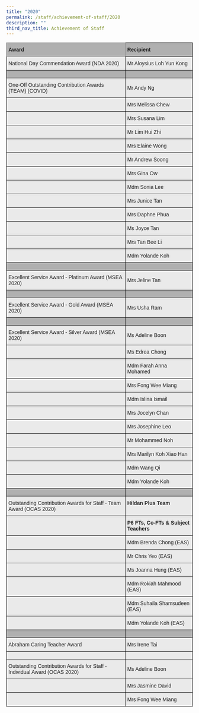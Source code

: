 ```yaml
---
title: "2020"
permalink: /staff/achievement-of-staff/2020
description: ""
third_nav_title: Achievement of Staff
---
```

<style type="text/css">
.tg  {border-collapse:collapse;border-spacing:0;}
.tg td{border-color:black;border-style:solid;border-width:1px;font-family:Arial, sans-serif;font-size:14px;
  overflow:hidden;padding:10px 5px;word-break:normal;}
.tg th{border-color:black;border-style:solid;border-width:1px;font-family:Arial, sans-serif;font-size:14px;
  font-weight:normal;overflow:hidden;padding:10px 5px;word-break:normal;}
.tg .tg-dwlh{background-color:#B0B0B0;color:#222;font-weight:bold;text-align:center;vertical-align:middle}
.tg .tg-xxiv{background-color:#B0B0B0;color:#222;font-weight:bold;text-align:left;vertical-align:middle}
.tg .tg-6k70{background-color:#B0B0B0;border-color:inherit;color:#222;font-weight:bold;text-align:left;vertical-align:middle}
.tg .tg-bvia{background-color:#EAEAEA;color:#222;text-align:left;vertical-align:middle}
.tg .tg-ku5w{background-color:#EAEAEA;color:#222;text-align:center;vertical-align:middle}
.tg .tg-rj1p{background-color:#EAEAEA;color:#222;font-weight:bold;text-align:left;vertical-align:top}
.tg .tg-pll1{background-color:#B0B0B0;color:#222;font-weight:bold;text-align:center;vertical-align:top}
</style>
<table class="tg">
<thead>
  <tr>
    <th class="tg-6k70"><span style="color:#222;background-color:#B0B0B0">Award</span></th>
    <th class="tg-xxiv"><span style="color:#222;background-color:#B0B0B0">Recipient</span><br></th>
  </tr>
</thead>
<tbody>
  <tr>
    <td class="tg-bvia"><span style="color:#222;background-color:#EAEAEA">National Day Commendation Award (NDA 2020)</span><br></td>
    <td class="tg-bvia"><span style="color:#222;background-color:#EAEAEA">Mr Aloysius Loh Yun Kong</span><br></td>
  </tr>
  <tr>
    <td class="tg-dwlh"><span style="color:#222;background-color:#B0B0B0"> </span></td>
    <td class="tg-dwlh"><span style="color:#222;background-color:#B0B0B0"> </span></td>
  </tr>
  <tr>
    <td class="tg-bvia"><span style="color:#222;background-color:#EAEAEA">One-Off Outstanding Contribution Awards (TEAM) (COVID)</span><br></td>
    <td class="tg-bvia"><span style="color:#222;background-color:#EAEAEA">Mr Andy Ng</span><br></td>
  </tr>
  <tr>
    <td class="tg-bvia"><span style="color:#222;background-color:#EAEAEA"> </span></td>
    <td class="tg-bvia"><span style="color:#222;background-color:#EAEAEA">Mrs Melissa Chew</span></td>
  </tr>
  <tr>
    <td class="tg-bvia"><span style="color:#222;background-color:#EAEAEA"> </span></td>
    <td class="tg-bvia"><span style="color:#222;background-color:#EAEAEA">Mrs Susana Lim</span><br></td>
  </tr>
  <tr>
    <td class="tg-bvia"><span style="color:#222;background-color:#EAEAEA"> </span></td>
    <td class="tg-bvia"><span style="color:#222;background-color:#EAEAEA">Mr Lim Hui Zhi</span></td>
  </tr>
  <tr>
    <td class="tg-bvia"><span style="color:#222;background-color:#EAEAEA"> </span></td>
    <td class="tg-bvia"><span style="color:#222;background-color:#EAEAEA">Mrs Elaine Wong</span><br></td>
  </tr>
  <tr>
    <td class="tg-bvia"><span style="color:#222;background-color:#EAEAEA"> </span></td>
    <td class="tg-bvia"><span style="color:#222;background-color:#EAEAEA">Mr Andrew Soong</span><br></td>
  </tr>
  <tr>
    <td class="tg-bvia"><span style="color:#222;background-color:#EAEAEA"> </span></td>
    <td class="tg-bvia"><span style="color:#222;background-color:#EAEAEA">Mrs Gina Ow</span><br></td>
  </tr>
  <tr>
    <td class="tg-bvia"><span style="color:#222;background-color:#EAEAEA"> </span></td>
    <td class="tg-bvia"><span style="color:#222;background-color:#EAEAEA">Mdm Sonia Lee</span><br></td>
  </tr>
  <tr>
    <td class="tg-bvia"><span style="color:#222;background-color:#EAEAEA"> </span></td>
    <td class="tg-bvia"><span style="color:#222;background-color:#EAEAEA">Mrs Junice Tan</span><br></td>
  </tr>
  <tr>
    <td class="tg-bvia"><span style="color:#222;background-color:#EAEAEA"> </span></td>
    <td class="tg-bvia"><span style="color:#222;background-color:#EAEAEA">Mrs Daphne Phua</span><br></td>
  </tr>
  <tr>
    <td class="tg-bvia"><span style="color:#222;background-color:#EAEAEA"> </span></td>
    <td class="tg-bvia"><span style="color:#222;background-color:#EAEAEA">Ms Joyce Tan</span></td>
  </tr>
  <tr>
    <td class="tg-ku5w"><span style="color:#222;background-color:#EAEAEA"> </span></td>
    <td class="tg-bvia"><span style="color:#222;background-color:#EAEAEA">Mrs Tan Bee Li</span></td>
  </tr>
  <tr>
    <td class="tg-ku5w"><span style="color:#222;background-color:#EAEAEA"> </span></td>
    <td class="tg-bvia"><span style="color:#222;background-color:#EAEAEA">Mdm Yolande Koh     </span></td>
  </tr>
  <tr>
    <td class="tg-dwlh"><span style="color:#222;background-color:#B0B0B0"> </span></td>
    <td class="tg-dwlh"><span style="color:#222;background-color:#B0B0B0"> </span></td>
  </tr>
  <tr>
    <td class="tg-bvia"><span style="color:#222;background-color:#EAEAEA">Excellent Service Award - Platinum Award (MSEA 2020)</span></td>
    <td class="tg-bvia"><span style="color:#222;background-color:#EAEAEA">Mrs Jeline Tan</span></td>
  </tr>
  <tr>
    <td class="tg-dwlh"><span style="color:#222;background-color:#B0B0B0"> </span></td>
    <td class="tg-dwlh"><span style="color:#222;background-color:#B0B0B0"> </span></td>
  </tr>
  <tr>
    <td class="tg-bvia"><span style="color:#222;background-color:#EAEAEA">Excellent Service Award - Gold Award (MSEA 2020)</span></td>
    <td class="tg-bvia"><span style="color:#222;background-color:#EAEAEA">Mrs Usha Ram</span></td>
  </tr>
  <tr>
    <td class="tg-dwlh"><span style="color:#222;background-color:#B0B0B0"> </span></td>
    <td class="tg-dwlh"><span style="color:#222;background-color:#B0B0B0"> </span></td>
  </tr>
  <tr>
    <td class="tg-bvia"><span style="color:#222;background-color:#EAEAEA">Excellent Service Award - Silver Award (MSEA 2020)</span></td>
    <td class="tg-bvia"><span style="color:#222;background-color:#EAEAEA">Ms Adeline Boon</span></td>
  </tr>
  <tr>
    <td class="tg-bvia"><span style="color:#222;background-color:#EAEAEA"> </span></td>
    <td class="tg-bvia"><span style="color:#222;background-color:#EAEAEA">Ms Edrea Chong</span></td>
  </tr>
  <tr>
    <td class="tg-ku5w"><span style="color:#222;background-color:#EAEAEA"> </span></td>
    <td class="tg-bvia"><span style="color:#222;background-color:#EAEAEA">Mdm Farah Anna Mohamed</span></td>
  </tr>
  <tr>
    <td class="tg-ku5w"><span style="color:#222;background-color:#EAEAEA"> </span></td>
    <td class="tg-bvia"><span style="color:#222;background-color:#EAEAEA">Mrs Fong Wee Miang</span><br></td>
  </tr>
  <tr>
    <td class="tg-ku5w"><span style="color:#222;background-color:#EAEAEA"> </span></td>
    <td class="tg-bvia"><span style="color:#222;background-color:#EAEAEA">Mdm Islina Ismail</span></td>
  </tr>
  <tr>
    <td class="tg-bvia"><span style="color:#222;background-color:#EAEAEA"> </span></td>
    <td class="tg-bvia"><span style="color:#222;background-color:#EAEAEA">Mrs Jocelyn Chan</span></td>
  </tr>
  <tr>
    <td class="tg-bvia"><span style="color:#222;background-color:#EAEAEA"> </span></td>
    <td class="tg-bvia"><span style="color:#222;background-color:#EAEAEA">Mrs Josephine Leo</span><br></td>
  </tr>
  <tr>
    <td class="tg-bvia"><span style="color:#222;background-color:#EAEAEA"> </span></td>
    <td class="tg-bvia"><span style="color:#222;background-color:#EAEAEA">Mr Mohammed Noh</span><br></td>
  </tr>
  <tr>
    <td class="tg-bvia"><span style="color:#222;background-color:#EAEAEA"> </span></td>
    <td class="tg-bvia"><span style="color:#222;background-color:#EAEAEA">Mrs Marilyn Koh Xiao Han</span><br></td>
  </tr>
  <tr>
    <td class="tg-bvia"><span style="color:#222;background-color:#EAEAEA"> </span></td>
    <td class="tg-bvia"><span style="color:#222;background-color:#EAEAEA">Mdm Wang Qi</span><br></td>
  </tr>
  <tr>
    <td class="tg-bvia"><span style="color:#222;background-color:#EAEAEA"> </span></td>
    <td class="tg-bvia"><span style="color:#222;background-color:#EAEAEA">Mdm Yolande Koh</span><br></td>
  </tr>
  <tr>
    <td class="tg-dwlh"><span style="color:#222;background-color:#B0B0B0"> </span></td>
    <td class="tg-dwlh"><span style="color:#222;background-color:#B0B0B0"> </span></td>
  </tr>
  <tr>
    <td class="tg-bvia"><span style="color:#222;background-color:#EAEAEA">Outstanding Contribution Awards for Staff - Team Award (OCAS 2020)</span></td>
    <td class="tg-rj1p">Hildan Plus Team<br></td>
  </tr>
  <tr>
    <td class="tg-ku5w"><span style="color:#222;background-color:#EAEAEA"> </span></td>
    <td class="tg-rj1p">P6 FTs, Co-FTs &amp; Subject Teachers<br></td>
  </tr>
  <tr>
    <td class="tg-ku5w"><span style="color:#222;background-color:#EAEAEA"> </span></td>
    <td class="tg-bvia"><span style="color:#222;background-color:#EAEAEA">Mdm Brenda Chong (EAS)</span></td>
  </tr>
  <tr>
    <td class="tg-bvia"><span style="color:#222;background-color:#EAEAEA"> </span></td>
    <td class="tg-bvia"><span style="color:#222;background-color:#EAEAEA">Mr Chris Yeo (EAS)</span></td>
  </tr>
  <tr>
    <td class="tg-ku5w"><span style="color:#222;background-color:#EAEAEA"> </span></td>
    <td class="tg-bvia"><span style="color:#222;background-color:#EAEAEA">Ms Joanna Hung (EAS)</span></td>
  </tr>
  <tr>
    <td class="tg-bvia"><span style="color:#222;background-color:#EAEAEA"> </span></td>
    <td class="tg-bvia"><span style="color:#222;background-color:#EAEAEA">Mdm Rokiah Mahmood (EAS)</span></td>
  </tr>
  <tr>
    <td class="tg-bvia"><span style="color:#222;background-color:#EAEAEA"> </span></td>
    <td class="tg-bvia"><span style="color:#222;background-color:#EAEAEA">Mdm Suhaila Shamsudeen (EAS)</span><br></td>
  </tr>
  <tr>
    <td class="tg-bvia"><span style="color:#222;background-color:#EAEAEA"> </span></td>
    <td class="tg-bvia"><span style="color:#222;background-color:#EAEAEA">Mdm Yolande Koh (EAS) </span></td>
  </tr>
  <tr>
    <td class="tg-dwlh"><span style="color:#222;background-color:#B0B0B0"> </span></td>
    <td class="tg-pll1"></td>
  </tr>
  <tr>
    <td class="tg-bvia"><span style="color:#222;background-color:#EAEAEA">Abraham Caring Teacher Award </span></td>
    <td class="tg-bvia"><span style="color:#222;background-color:#EAEAEA">Mrs Irene Tai </span></td>
  </tr>
  <tr>
    <td class="tg-ku5w"><span style="color:#222;background-color:#EAEAEA"> </span></td>
    <td class="tg-ku5w"><span style="color:#222;background-color:#EAEAEA"> </span></td>
  </tr>
  <tr>
    <td class="tg-bvia"><span style="color:#222;background-color:#EAEAEA">Outstanding Contribution Awards for Staff - Individual Award (OCAS 2020)</span></td>
    <td class="tg-bvia"><span style="color:#222;background-color:#EAEAEA">Ms Adeline Boon</span></td>
  </tr>
  <tr>
    <td class="tg-bvia"><span style="color:#222;background-color:#EAEAEA"> </span></td>
    <td class="tg-bvia"><span style="color:#222;background-color:#EAEAEA">Mrs Jasmine David</span></td>
  </tr>
  <tr>
    <td class="tg-ku5w"><span style="color:#222;background-color:#EAEAEA"> </span></td>
    <td class="tg-bvia"><span style="color:#222;background-color:#EAEAEA">Mrs Fong Wee Miang</span></td>
  </tr>
</tbody>
</table>
